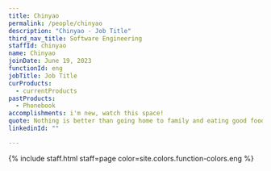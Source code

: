```yaml
---
title: Chinyao
permalink: /people/chinyao
description: "Chinyao - Job Title"
third_nav_title: Software Engineering
staffId: chinyao
name: Chinyao
joinDate: June 19, 2023
functionId: eng
jobTitle: Job Title
curProducts:
  - currentProducts
pastProducts:
  - Phonebook
accomplishments: i'm new, watch this space!
quote: Nothing is better than going home to family and eating good food and relaxing
linkedinId: ""

---
```


{% include staff.html staff=page color=site.colors.function-colors.eng %}
